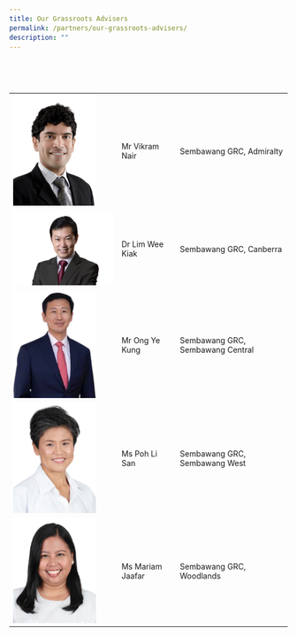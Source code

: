 ```yaml
---
title: Our Grassroots Advisers
permalink: /partners/our-grassroots-advisers/
description: ""
---
```

<table> 
<tr> 
<td><img src="/images/vikram-nair-v1.png" alt="Mr Vikram Nair" style="width:150px;"/></td> 
<td>Mr Vikram Nair </td>
<td>Sembawang GRC, Admiralty</td>
 </tr>
	<tr> 
<td><img src="/images/eec-drlim-preview.png" alt="Dr Lim Wee Kiak" style="width:300px;"/></td> 
<td>Dr Lim Wee Kiak</td>
<td>Sembawang GRC, Canberra</td>
 </tr>		
<tr> 
<td><img src="/images/images-removebg-preview.png" alt="Mr Ong Ye Kung" style="width:150px;"/></td> 
<td>Mr Ong Ye Kung</td>
<td>Sembawang GRC, Sembawang Central</td>
 </tr>			
<tr> 
<td><img src="/images/Poh-Li-San-1-removebg-preview.png" alt="Ms Poh Li San" style="width:150px;"/></td> 
<td>Ms Poh Li San</td>
<td>Sembawang GRC, Sembawang West</td>
	</tr>		
	<tr> 
<tr> 
<td><img src="/images/Mariam_Jaafar-removebg-preview.png" alt="Ms Mariam Jaafar" style="width:150px;"/></td> 
<td>Ms Mariam Jaafar</td>
<td>Sembawang GRC, Woodlands</td>
	</tr>			
		
 </tr>